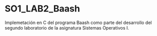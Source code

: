 SO1_LAB2_Baash
==============

Implemetación en C del programa Baash como parte del desarrollo del segundo laboratorio de la asignatura Sistemas Operativos I.
